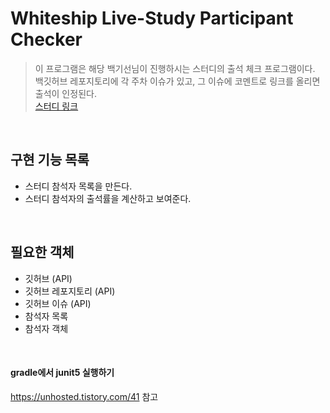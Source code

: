 # Whiteship Live-Study Participant Checker
> 이 프로그램은 해당 백기선님이 진행하시는 스터디의 출석 체크 프로그램이다.   
> 백깃허브 레포지토리에 각 주차 이슈가 있고, 그 이슈에 코멘트로 링크를 올리면 출석이 인정된다.  
> [스터디 링크](https://github.com/whiteship/live-study)

<br>

## 구현 기능 목록
- 스터디 참석자 목록을 만든다.
- 스터디 참석자의 출석률을 계산하고 보여준다. 

<br>

## 필요한 객체
- 깃허브 (API)
- 깃허브 레포지토리 (API)
- 깃허브 이슈 (API)
- 참석자 목록
- 참석자 객체

<br>

#### gradle에서 junit5 실행하기
https://unhosted.tistory.com/41 참고